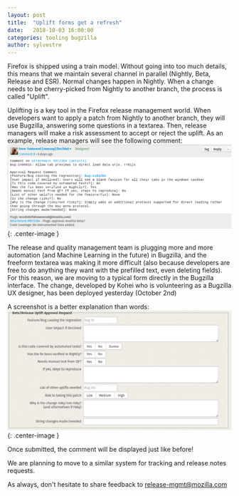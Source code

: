 ```yaml
---
layout: post
title:  "Uplift forms get a refresh"
date:   2018-10-03 16:00:00
categories: tooling bugzilla
author: sylvestre
---
```


Firefox is shipped using a train model. Without going into too much details, this means that we maintain several channel in parallel (Nightly, Beta, Release and ESR). Normal changes happen in Nightly. When a change needs to be cherry-picked from Nightly to another branch, the process is called "Uplift".

Uplifting is a key tool in the Firefox release management world. When developers want to apply a patch from Nightly to another branch, they will use Bugzilla, answering some questions in a textarea. Then, release managers will make a risk assessment to accept or reject the uplift.
As an example, release managers will see the following comment:
![Uplift form](/images/posts/uplift-form/old.png "Uplift form"){: .center-image }

The release and quality management team is plugging more and more automation (and Machine Learning in the future) in Bugzilla, and the freeform textarea was making it more difficult (also because developers are free to do anything they want with the prefilled text, even deleting fields).
For this reason, we are moving to a typical form directly in the Bugzilla interface. The change, developed by Kohei who is volunteering as a Bugzilla UX designer, has been deployed yesterday (October 2nd)

A screenshot is a better explanation than words:
![The new uplift form](/images/posts/uplift-form/new.png "The new uplift form"){: .center-image }

Once submitted, the comment will be displayed just like before!

We are planning to move to a similar system for tracking and release notes requests.

As always, don't hesitate to share feedback to release-mgmt@mozilla.com
